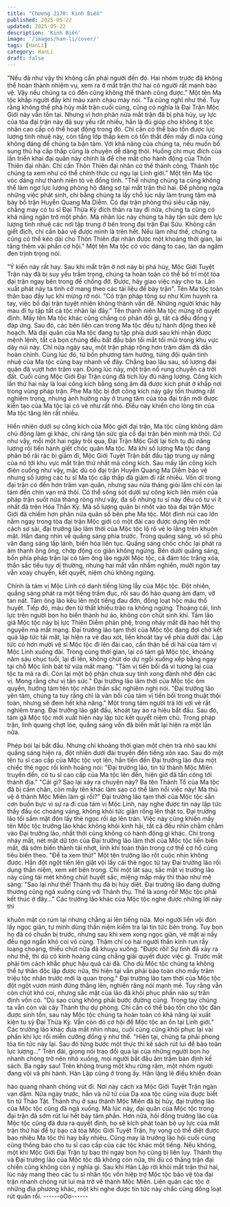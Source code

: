 ```yaml
---
title: "Chương 2170: Kinh Biến"
published: 2025-05-22
updated: 2025-05-22
description: 'Kinh Biến'
image: '/images/han-li/cover/'
tags: [HanLi]
category: HanLi
draft: false
---
```


"Nếu đã như vậy thì không cần phái người đến đó. Hai nhóm
trước đã không thể hoàn thành nhiệm vụ, xem ra ở mắt trận thứ
hai có người rất mạnh bảo vệ. Vậy nếu chúng ta có đến cũng
không thể thành công được." Một tên Ma tộc khắp người đầy khí
màu xanh chau mày nói.
"Ta cũng nghĩ như thế. Tuy rằng không thể phá hủy mắt trận cuối
cùng, cũng có nghĩa là Đại Trận Mộc Giới này vẫn tồn tại. Nhưng
vì hơn phân nửa mắt trận đã bị phá hủy, uy lực của tòa đại trận
này đã suy yếu rất nhiều, hẳn là đủ giúp cho không ít tộc nhân
cao cấp có thể hoạt động trong đó. Chỉ cần có thể bảo tồn được
lực lượng tinh nhuệ này, còn tầng lớp thấp kém có tổn thất đến
mấy đi nữa cũng không đáng để chúng ta bận tâm. Với khả năng
của chúng ta, nếu muốn bổ sung thủ hạ cấp thấp cũng là chuyện
dễ dàng thôi. Huống chi mục đích của lần triển khai đại quân này
chính là để che mắt cho hành động của Thôn Thiên đại nhân. Chỉ
cần Thôn Thiên đại nhân có thể thành công, Thánh tộc chúng ta
xem như có thể chính thức cư ngụ lại Linh giới." Một tên Ma tộc
vóc dáng như thanh niên tỏ vẻ đồng tình.
"Thế nhưng chúng ta cũng không thể làm ngơ lực lượng phòng hộ
đáng sợ tại mắt trận thứ hai. Để phòng ngừa những việc phát
sinh, chi bằng chúng ta lấy chỗ lúc nãy làm trung tâm mà bày bố
trận Huyễn Quang Ma Diễm. Có đại trận phòng thủ siêu cấp này,
chẳng may có tu sĩ Đại Thừa Kỳ đích thân ra tay đi nữa, chúng ta
cũng có khả năng ngăn trở một phần. Mà nhân lúc này chúng ta
hãy tận sức đem lực lượng tinh nhuệ các nơi tập trung ở bên
trong đại trận Đại Sửu. Không cần giết địch, chỉ cần bảo vệ được
mình là trên hết. Nếu làm như thế, chúng ta cũng có thể kéo dài
cho Thôn Thiên đại nhân được một khoảng thời gian, lại tăng
thêm vài phần cơ hội." Một tên Ma tộc có vóc dáng to cao, làn da
ngăm đen trịnh trọng nói.

"Ý kiến này rất hay. Sau khi mắt trận ở nơi này bị phá hủy, Mộc
Giới Tuyệt Trận này đã bị suy yếu trầm trọng, chúng ta hoàn toàn
có thể bố trí một tòa đại trận ngay bên trong để chống đỡ. Được,
hãy giao việc này cho ta. Lần xuất phát này ta tình cờ mang theo
các tài liệu để bày trận". Tên Ma tộc toàn thân bao đầy lục khí
mừng rỡ nói.
"Có trận pháp tông sư như Kim huynh ra tay, việc bố đại trận tuyệt
nhiên không thành vấn đề. Những người khác hãy mau đi tụ tập
tất cả tộc nhân lại đây." Tên thanh niên Ma tộc mừng rỡ quyết
định.
Mấy tên Ma tộc khác cũng chẳng có phản đối gì, tất cả đều đồng
ý đáp ứng.
Sau đó, các bên liên can trong Ma tộc đều tự hành động theo kế
hoạch.
Mà đại quân của Ma tộc đang tụ tập phía dưới sau khi nhận được
mệnh lệnh, tất cả bọn chúng đều bắt đầu bận tối mắt tối mũi trong
khu vực dãy núi này.
Chỉ nửa ngày sau, một trận pháp rộng hơn trăm dặm đã dần hoàn
chỉnh.
Cùng lúc đó, từ bốn phương tám hướng, từng đội quân tinh nhuệ
của Ma tộc cũng bay nhanh về đây. Chẳng bao lâu sau, số lượng
đại quân đã vượt hơn trăm vạn.
Đúng lúc này, một trận nổ rung chuyển cả trời đất. Cuối cùng Mộc
Giới Đại Trận cũng đã tích lũy đủ năng lượng. Công kích lần thứ
hai này là loại công kích bằng sóng âm đã được kích phát ở khắp
nơi trong vùng pháp trận.
Phe Ma tộc bị đợt công kích này gây tổn thương rất nghiêm trọng,
nhưng ảnh hưởng này ở trung tâm của tòa đại trận mới được kiến
tạo của Ma tộc lại có vẻ như rất nhỏ.
Điều này khiến cho lòng tin của Ma tộc tăng lên rất nhiều.

Hiển nhiên dưới sự công kích của Mộc giới đại trận, Ma tộc cũng
không dám chủ động làm gì khác, chỉ ráng tận sức gia cố đại trận
bên mình mà thôi.
Cứ như vậy, mỗi một hai ngày trôi qua, Đại Trận Mộc Giới lại tích
tụ đủ năng lượng rồi tiến hành giết chóc quân Ma tộc.
Mà khi số lượng Ma tộc đang phân bố rải rác bị giảm đi, Mộc Giới
Tuyệt Trận bắt đầu tập trung uy năng của nó tới khu vực mắt trận
thứ nhất mà công kích.
Sau mấy lần công kích điên cuồng như vậy, mặc dù có đại trận
Huyễn Quang Ma Diễm bảo vệ nhưng số lượng các tu sĩ Ma tộc
cấp thấp đã giảm đi rất nhiều.
Vốn dĩ trong đại trận có đến hơn trăm vạn quân, nhưng sau nửa
tháng giỏi lắm chỉ còn lại tám đến chín vạn mà thôi.
Có thể sống sót dưới sự công kích liên miên của pháp trận suốt
nửa tháng ròng như vậy, đa số nhưng tu sĩ này đều có tu vi ít nhất
đã trên Hóa Thần Kỳ.
Mà số lượng quân bi nhốt vào tòa đại trận Mộc Giới đã chiếm hơn
phân nửa quân số bên phe Ma tộc.
Một đỉnh núi cao lớn nằm ngay trong tòa đại trận Mộc giới có một
đài cao được dựng lên một cách sơ sài, đại trưởng lão lâm thời
của Mộc tộc lộ rõ vẻ lo lắng trên khuôn mặt. Hắn đang nhìn về
quầng sáng phía trước.
Trong quầng sáng, vô số phù văn đang sáng lấp lánh, biến hóa
liên tục.
Quầng sáng chốc chốc lại phát ra âm thanh ông ông, chớp động
co giãn không ngừng.
Bên dưới quầng sáng, bốn phía pháp trận lại có tám ông lão
người Mộc tộc, cả đám tóc trắng xóa, thần sắc tiều tụy dị thường,
nhưng hai mắt vẫn nhắm nghiền, mười ngón tay vẫn xoay
chuyển, kết quyết, niệm chú không ngừng.

Chính là tám vị Mộc Linh có danh tiếng lừng lẫy của Mộc tộc.
Đột nhiên, quầng sáng phát ra một tiếng trầm đục, rồi sau đó hào
quang ảm đạm, vỡ tan nát.
Tám ông lão kêu lên một tiếng đau đớn, đồng loạt hộc máu thổ
huyết. Tiếp đó, máu đen từ thất khiếu trào ra không ngừng.
Thoáng cái, linh lực trên người bọn họ biến thành hư ảo, không
còn chút sinh khí.
Tám lão giả Mộc tộc này bị lực Thiên Diễm phản phệ, trong nháy
mắt đã hao hết thọ nguyên mà mất mạng.
Đại trưởng lão tạm thời của Mộc tộc đang đợi chờ kết quả lập tức
tái mặt, lại hiện ra vẻ đau xót, liền khoát tay về phía dưới đài.
Lập tức có hơn mười vệ sĩ Mộc tộc đi lên đài cao, cẩn thận bế di
hài của tám vị Mộc Linh xuống đài.
Trong cùng thời gian, lại có tám gã Mộc tộc, khoảng năm sáu
chục tuổi, lại đi lên, không chút do dự ngồi xuống xếp bằng ngay
tại chỗ Mộc linh bát tử vừa mất mạng.
"Tám vị tiền bối đã vì tương lai của tộc ta mà ra đi. Còn lại một bộ
phận chưa suy tính xong đành nhờ đến các vị. Mong rằng chư vị
tận sức." Đại trưởng lão lâm thời của Mộc tộc ôm quyền, hướng
tám tên tộc nhân thần sắc nghiêm nghị nói.
"Đại trưởng lão yên tâm, chúng ta tuy rằng chỉ là vãn bối của tám
vị tiền bối trong thuật thôi toán, nhưng sẽ đem hết khả năng." Một
trong tám người trả lời với vẻ rất nghiêm trang.
Đại trưởng lão gật đầu, khoát tay áo ra hiệu bắt đầu.
Sau đó, tám gã Mộc tộc mới xuất hiện này lập tức kết quyết niệm
chú.
Trong pháp trận, linh quang chợt lóe, quầng sáng vốn đã biến mất
lại hiện ra một lần nữa.

Phép bói lại bắt đầu.
Nhưng chỉ khoảng thời gian một chén trà nhỏ sau khi quầng sáng
hiện ra, đột nhiên dưới đài truyền đến tiếng xôn xao. Sau đó một
tên tu sĩ cao cấp của Mộc tộc vọt lên, hắn tiến đến Đại trưởng lão
đưa một chiếc thẻ ngọc rồi kinh hoảng nói:
"Đại trưởng lão, tin từ thành Mộc Miên truyền đến, có tu sĩ cao
cấp của Ma tộc lẻn đến, hiện giờ đã tấn công tới thánh địa."
"Cái gì? Sao lại xảy ra chuyện này? Ba tên Thánh Tổ của Ma tộc
đã bị cầm chân, còn mấy tên khác làm sao có thể làm nổi việc
này! Mà thủ vệ ở thành Mộc Miên làm gì rồi?" Đại trưởng lão tạm
thời của Mộc tộc sẵn cơn buồn bực vì sự ra đi của tám vị Mộc
Linh, nay nghe được tin này lập tức thấy đầu óc choáng váng,
không khỏi tức giận rống lên thật to.
Đại trưởng lão tối sầm mặt đón lấy thẻ ngọc rồi áp lên trán.
Việc này cũng khiến mấy tên Mộc tộc trưởng lão khác không khỏi
kinh hãi, tất cả đều nhìn chằm chằm vào Đại trưởng lão, nhất thời
cũng không có hành động gì khác.
Chỉ trong nháy mắt, nét mặt dữ tợn của Đại trưởng lão lâm thời
của Mộc tộc liền biến mất, đã sớm biến thành tái nhợt, linh khí
toàn thân trong cơ thể cơ hồ cũng tiêu biến theo.
"Để ta xem thử!" Một tên trưởng lão rốt cuộc nhịn không được.
Hắn đột ngột tiến lên giật vội lấy cái thẻ ngọc từ tay Đại trưởng
lão rồi dụng thần niệm, xem xét bên trong.
Chỉ một lát sau, sắc mặt vị trưởng lão này cũng tái mét không
chút huyết sắc, miệng mấp máy thì thào như mê sảng:
"Sao lại như thế! Thánh thụ đã bị hủy diệt. Đại trưởng lão đang
dưỡng thương cũng ngã xuống cùng với Thánh thụ. Thế là xong
rồi! Mộc tộc phải kết thúc ở đây..."
Các trưởng lão khác của Mộc tộc nghe được những lời này thì

khuôn mặt co rúm lại nhưng chẳng ai lên tiếng nữa. Mọi người
liền vội đón lấy ngọc giản, tự mình dùng thần niệm kiểm tra lại tin
tức bên trong.
Tuy bọn họ đã có chuẩn bị trước, nhưng sau khi xem xong ngọc
giản, vẻ mặt ai nấy đều ngơ ngẩn khó coi vô cùng. Thậm chí có
hai người thần kinh run rẩy loạng choạng, thiếu chút nữa đã
khuỵu xuống.
"Được rồi! Sự tình đã xảy ra như thế, thì dù có kinh hoảng cũng
chẳng giải quyết được việc gì. Trước mắt phải tìm cách khắc phục
hậu quả cái đã. Cho dù Mộc tộc chúng ta không thể tự thân độc
lập được nữa, thì hiện tại vẫn phải bảo toàn cho mấy trăm triệu
tộc nhân trước mới là quan trọng." Đại trường lão tạm thời của
Mộc tộc đột ngột vươn mình đứng thẳng lên, nghiến răng nói
mạnh mẽ.
Tuy rằng vẫn còn chút khó coi, nhưng sắc mặt của lão đã khôi
phục phần nào sự trấn định vốn có.
"Dù sao cũng không phải bước đường cùng. Trong tay chúng ta
vẫn còn vài cây Thánh thụ dự phòng. Chỉ cần có thể bảo tồn cho
tộc đàn được sinh tồn, sau này Mộc tộc chúng ta hoàn toàn có
khả năng lại xuất kiện tu sỹ Đại Thừa Kỳ. Vẫn còn đó cơ hội để
Mộc tộc an ổn tại Linh giới."
Các trưởng lão khác đưa mắt nhìn nhau, cuối cùng cũng khôi
phục lại vài phần khí lực rồi miễn cưỡng đồng ý như thế.
"Hiện tại, chúng ta phải phong tỏa tin tức này lại. Sau đó từng
bước một thực thi kế sách rút lui để bảo toàn lực lượng..."
Trên đài, giọng nói trao đổi qua lại của những người bọn họ
nhanh chóng trở nên nhỏ xuống, mọi người bắt đầu âm trầm bàn
định kế sách.
Ba ngày sau!
Trên không trung một khu rừng rậm, một nhóm người đang vội vã
phi hành. Hàn Lập cũng ở trong ấy. Hắn lặng lẽ điều khiển đoàn

hào quang nhanh chóng vút đi.
Nơi này cách xa Mộc Giới Tuyệt Trận ngàn vạn dặm. Nửa ngày
trước, hắn và nữ tử của Dạ xoa tộc cũng vừa đuợc biết tin từ
Thảo Tật. Thánh thụ ở sau thành Mộc Miên đã bị hủy, đại trưởng
lão của Mộc tộc cũng đã ngã xuống.
Mà lúc này, đại quân của Mộc tộc trong đại trận đã sớm rút lui hết
bảy tám phần. Hơn nữa, hội đồng trưởng lão của Mộc tộc cũng
đã đưa ra quyết định, họ sẽ kích phát toàn bộ uy lực của mắt trận
thứ hai để tự bạo cả tòa Mộc Giới Tuyệt Trận, hy vọng có thể diệt
được bao nhiêu Ma tộc thì hay bấy nhiêu.
Cũng may là trưởng lão hội cuối cùng cũng thông báo cho tu sĩ
cao cấp của các tộc khác một tiếng. Nếu không, một khi Mộc Giới
Đại Trận tự bạo thì ngay bọn họ cũng bị liên lụy.
Thánh thụ và Đại trưởng lão của Mộc tộc đã không còn nữa, thì
dù có thắng trận đại chiến cũng không còn ý nghĩa gì.
Sau khi Hàn Lập rời khỏi mắt trận thứ hai, lúc này mang theo các
tu sĩ nhân tộc vốn hiệp trợ Mộc tộc bảo vệ tòa đại trận nhanh
chóng rút lui mà trở về thành Mộc Miên.
Liên quân các tộc ở những địa phương khác, một khi nghe được
tin tức này chắc cũng đồng loạt rút quân rồi.
------oOo------
